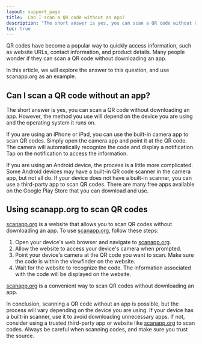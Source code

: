 ```yaml
---
layout: support_page
title:  Can I scan a QR code without an app? 
description: "The short answer is yes, you can scan a QR code without downloading an app. However, the method you use will depend on the device you are using and the operating system it runs on. <a href='https://scanapp.org'>scanapp.org</a> is a website that allows you to scan QR codes without downloading an app. To use <a href='https://scanapp.org'>scanapp.org</a>."
toc: true
---
```


QR codes have become a popular way to quickly access information, such as website URLs, contact information, and product details. Many people wonder if they can scan a QR code without downloading an app.

In this article, we will explore the answer to this question, and use scanapp.org as an example.

## Can I scan a QR code without an app?

The short answer is yes, you can scan a QR code without downloading an app. However, the method you use will depend on the device you are using and the operating system it runs on.

If you are using an iPhone or iPad, you can use the built-in camera app to scan QR codes. Simply open the camera app and point it at the QR code. The camera will automatically recognize the code and display a notification. Tap on the notification to access the information.

If you are using an Android device, the process is a little more complicated. Some Android devices may have a built-in QR code scanner in the camera app, but not all do. If your device does not have a built-in scanner, you can use a third-party app to scan QR codes. There are many free apps available on the Google Play Store that you can download and use.

## Using scanapp.org to scan QR codes

[scanapp.org](https://scanapp.org) is a website that allows you to scan QR codes without downloading an app. To use [scanapp.org](https://scanapp.org), follow these steps:

1.   Open your device's web browser and navigate to [scanapp.org](https://scanapp.org).
2.   Allow the website to access your device's camera when prompted.
3.   Point your device's camera at the QR code you want to scan. Make sure the code is within the viewfinder on the website.
4.   Wait for the website to recognize the code. The information associated with the code will be displayed on the website.

[scanapp.org](https://scanapp.org) is a convenient way to scan QR codes without downloading an app.

In conclusion, scanning a QR code without an app is possible, but the process will vary depending on the device you are using. If your device has a built-in scanner, use it to avoid downloading unnecessary apps. If not, consider using a trusted third-party app or website like [scanapp.org](https://scanapp.org) to scan codes. Always be careful when scanning codes, and make sure you trust the source.